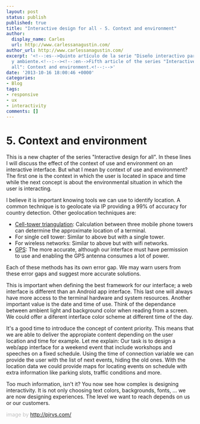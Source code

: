 ```yaml
---
layout: post
status: publish
published: true
title: "Interactive design for all - 5. Context and environment"
author:
  display_name: Carles
  url: http://www.carlessanagustin.com/
author_url: http://www.carlessanagustin.com/
excerpt: '<!--:es-->Quinto artículo de la serie "Diseño interactivo para todos": Contexto
  y ambiente.<!--:--><!--:en-->Fifth article of the series "Interactive design for
  all": Context and environment.<!--:-->'
date: '2013-10-16 18:00:46 +0000'
categories:
- Blog
tags:
- responsive
- ux
- interactivity
comments: []
---
```

# 5. Context and environment

This is a new chapter of the series "Interactive design for all". In these lines I will discuss the effect of the context of use and environment on an interactive interface. But what I mean by context of use and environment? The first one is the context in which the user is located in space and time while the next concept is about the environmental situation in which the user is interacting.

I believe it is important knowing tools we can use to identify location. A common technique is to geolocate via IP providing a 99% of accuracy for country detection. Other geolocation techniques are:

*   [Cell-tower triangulation](http://pursuitmag.com/locating-mobile-phones-through-pinging-and-triangulation/ "Locating Mobile Phones through Pinging and Triangulation"): Calculation between three mobile phone towers can determine the approximate location of a terminal.
*   For single cell tower: Similar to above but with a single tower.
*   For wireless networks: Similar to above but with wifi networks.
*   [GPS](http://en.wikipedia.org/wiki/Global_Positioning_System "Global Positioning System"): The more accurate, although our interface must have permission to use and enabling the GPS antenna consumes a lot of power.

Each of these methods has its own error gap. We may warn users from these error gaps and suggest more accurate solutions.

This is important when defining the best framework for our interface; a web interface is different than an Android app interface. This last one will always have more access to the terminal hardware and system resources. Another important value is the date and time of use. Think of the dependance between ambient light and background color when reading from a screen. We could offer a diferent interface color scheme at different time of the day.

It's a good time to introduce the concept of content priority. This means that we are able to deliver the appropiate content depending on the user location and time for example. Let me explain: Our task is to design a web/app interface for a weekend event that include workshops and speeches on a fixed schedule. Using the time of connection variable we can provide the user with the list of next events, hiding the old ones. With the location data we could provide maps for locating events on schedule with extra information like parking slots, traffic conditions and more.

Too much information, isn't it? You now see how complex is designing interactivity. It is not only choosing text colors, backgrounds, fonts, ... we are now designing experiences. The level we want to reach depends on us or our customers.

<span style="color: #c0c0c0;">image by http://pjrvs.com/</span>
